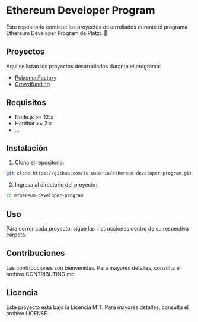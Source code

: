 # Ethereum Developer Program

Este repositorio contiene los proyectos desarrollados durante el programa Ethereum Developer Program de Platzi. 🚀

## Proyectos

Aquí se listan los proyectos desarrollados durante el programa:

- [PokemonFactory](./pokemonFactory/)
- [Crowdfunding](./crowdfunding/)

## Requisitos

- Node.js >= 12.x
- Hardhat >= 2.x
- ...

## Instalación

1. Clona el repositorio:

```sh
git clone https://github.com/tu-usuario/ethereum-developer-program.git
```

2. Ingresa al directorio del proyecto:

```sh
cd ethereum-developer-program
```

## Uso

Para correr cada proyecto, sigue las instrucciones dentro de su respectiva carpeta.

## Contribuciones

Las contribuciones son bienvenidas. Para mayores detalles, consulta el archivo CONTRIBUTING.md.

## Licencia

Este proyecto está bajo la Licencia MIT. Para mayores detalles, consulta el archivo LICENSE.
